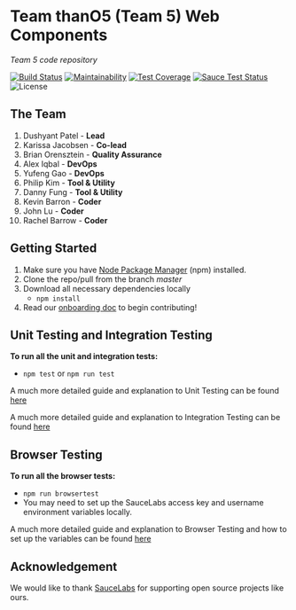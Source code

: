 # Team thanO5 (Team 5) Web Components
*Team 5 code repository* 

[![Build Status](https://travis-ci.com/ucsd-cse112/thanO5.svg?token=z2v5dXcEyJJpnTivhteB&branch=master)](https://travis-ci.com/ucsd-cse112/thanO5)
[![Maintainability](https://api.codeclimate.com/v1/badges/c46bd5e7fe5cc18e9541/maintainability)](https://codeclimate.com/repos/5cbebc0cfbadb16720001ec7/maintainability)
[![Test Coverage](https://api.codeclimate.com/v1/badges/c46bd5e7fe5cc18e9541/test_coverage)](https://codeclimate.com/repos/5cbebc0cfbadb16720001ec7/test_coverage)
[![Sauce Test Status](https://saucelabs.com/buildstatus/team5thanos)](https://saucelabs.com/u/team5thanos)
![License](https://img.shields.io/badge/License-MIT-yellow.svg)

## The Team
1. Dushyant Patel - **Lead**
2. Karissa Jacobsen - **Co-lead**
3. Brian Orensztein - **Quality Assurance**
4. Alex Iqbal - **DevOps**
5. Yufeng Gao - **DevOps**
6. Philip Kim - **Tool & Utility**
7. Danny Fung - **Tool & Utility**
8. Kevin Barron - **Coder**
9. John Lu - **Coder**
10. Rachel Barrow - **Coder**
 
## Getting Started
1. Make sure you have [Node Package Manager](https://nodejs.org/en/download/) (npm) installed.
2. Clone the repo/pull from the branch *master*
3. Download all necessary dependencies locally
	- `npm install`
4. Read our [onboarding doc](https://docs.google.com/document/d/1-PSiYhWP0Uz_Ak9F2LCTVf9Y82Gx_e08Ako-RwMxUXk) to begin contributing! 

## Unit Testing and Integration Testing
**To run all the unit and integration tests:**
- `npm test` or `npm run test`

A much more detailed guide and explanation to Unit Testing can be found [here](https://docs.google.com/document/d/1N5Mdvw3mUZzqnDy4j3Zy-UZNi_xN5Kv3ctdWr3Vi5T4/edit)

A much more detailed guide and explanation to Integration Testing can be found [here](https://docs.google.com/document/d/1ZXp29jMGDu2BMSO8LRCvTIIiLbpRYNt_g1ojZT9xwA0/edit)

## Browser Testing
**To run all the browser tests:**
- `npm run browsertest`
- You may need to set up the SauceLabs access key and username environment variables locally.

A much more detailed guide and explanation to Browser Testing and how to set up the variables can be found [here](https://docs.google.com/document/d/1RcgaIx0Ty2WkElnowXgwl0UY5Z8WI2w-KNIHo9UeGPA/edit#)

## Acknowledgement
We would like to thank [SauceLabs](https://saucelabs.com/) for supporting open source projects like ours.
